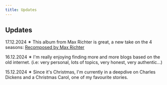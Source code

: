 ```yaml
---
title: Updates
---
```


## Updates

17.12.2024 &sext; This album from Max Richter is great, a new take on the 4 seasons: [Recomposed by Max Richter](https://open.spotify.com/intl-es/album/5yuG2LEkf7QA9ZGIXldCmy?si=Go5SvXCrSjamiYs_VJb-Kw)

16.12.2024 &sext; I'm really enjoying finding more and more blogs based on the old internet. (i.e: very personal, lots of topics, very honest, very authentic...)

15.12.2024 &sext; Since it's Christmas, I'm currently in a deepdive on Charles Dickens and a Christmas Carol, one of my favourite stories.


